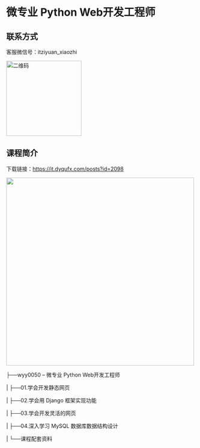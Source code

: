 # 微专业 Python Web开发工程师

## 联系方式

客服微信号：itziyuan_xiaozhi

<img src="https://ziyuanyun.oss-cn-guangzhou.aliyuncs.com/common/20240614073449/666b82192834a.jpg" width="200" height="200" alt="二维码">

## 课程简介

下载链接：https://it.dyqufx.com/posts?id=2098

<img src="https://ziyuanyun.oss-cn-guangzhou.aliyuncs.com/yun/20240515183648/664490409a440.jpg" width="500" alt="">

  ├──wyy0050 &#8211; 微专业 Python Web开发工程师

 | ├──01.学会开发静态网页

 | ├──02.学会用 Django 框架实现功能

 | ├──03.学会开发灵活的网页

 | ├──04.深入学习 MySQL 数据库数据结构设计

 | └──课程配套资料

  